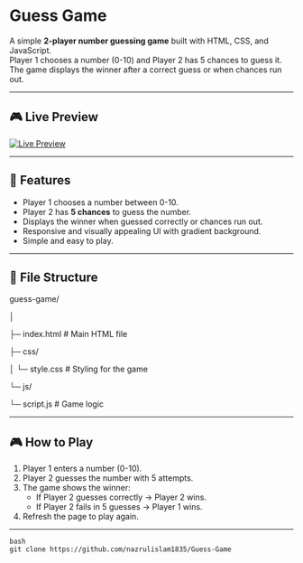 # Guess Game

A simple **2-player number guessing game** built with HTML, CSS, and JavaScript.  
Player 1 chooses a number (0-10) and Player 2 has 5 chances to guess it. The game displays the winner after a correct guess or when chances run out.  

---

## 🎮 Live Preview

[![Live Preview](https://img.shields.io/badge/Live-Preview-blue?style=for-the-badge&logo=github)](https://nazrulislam1835.github.io/Guess-Game/)

---

## 📝 Features

- Player 1 chooses a number between 0-10.
- Player 2 has **5 chances** to guess the number.
- Displays the winner when guessed correctly or chances run out.
- Responsive and visually appealing UI with gradient background.
- Simple and easy to play.

---

## 📂 File Structure

guess-game/

│

├─ index.html # Main HTML file

├─ css/

│ └─ style.css # Styling for the game

└─ js/

└─ script.js # Game logic


---

## 🎮 How to Play

1. Player 1 enters a number (0-10).  
2. Player 2 guesses the number with 5 attempts.  
3. The game shows the winner:  
   - If Player 2 guesses correctly → Player 2 wins.  
   - If Player 2 fails in 5 guesses → Player 1 wins.  
4. Refresh the page to play again.

---

```
bash
git clone https://github.com/nazrulislam1835/Guess-Game
```

